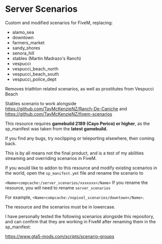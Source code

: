 # Server Scenarios


Custom and modified scenarios for FiveM, replacing:

* alamo_sea
* downtown
* farmers_market
* sandy_shores
* senora_hill
* stables (Martin Madrazo's Ranch)
* vespucci
* vespucci_beach_north
* vespucci_beach_south
* vespucci_police_dept

Removes triathlon related scenarios, as well as prostitutes from Vespucci Beach


Stables scenario to work alongside https://github.com/TayMcKenzieNZ/Ranch-De-Caniche and https://github.com/TayMcKenzieNZ/fivem-scenarios

This resource requires **gamebuild 2189 (Cayo Perico) or higher**, as the sp_manifest was taken from the **latest gamebuild.**

If you find any bugs, try noclipping or teleporting elsewhere, then coming back. 


This is by all means not the final product, and is a test of my abilities streaming and overriding scenarios in FiveM.

If you would like to addon to this resource and modify existing scenarios in the world, open the `sp_manifest.ymt` file and rename the scenario to

`<Name>compcache:/server_scenarios/xxxxxxx</Name>` If you rename the resource, you will need to rename `server_scenarios`

For example, `<Name>compcache:/nopixel_scenarios/downtown</Name>`.


The resource and the scenarios must be in lowercase.

I have personally tested the following scenarios alongside this repository, and can confirm that they are working in FiveM after renaming them in the sp_manifest:

https://www.gta5-mods.com/scripts/scenario-groups



